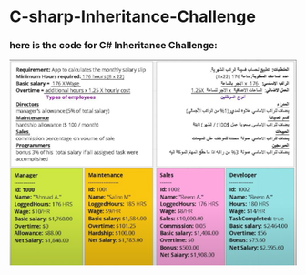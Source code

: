 # C-sharp-Inheritance-Challenge

### here is the code for C# Inheritance Challenge:
![Design preview for the First task](./UML.png)
